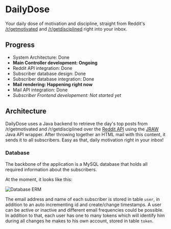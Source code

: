 # DailyDose

Your daily dose of motivation and discipline, straight from Reddit's [/r/getmotivated][1] and [/r/getdisciplined][2]
right into your inbox.

[1]: https://www.reddit.com/r/getmotivated
[2]: https://www.reddit.com/r/getdisciplined

## Progress

* System Architecture: Done
* **Main Controller development: Ongoing**
* Reddit API integration: Done
* Subscriber database design: Done
* Subscriber database integration: Done
* **Mail rendering: Happening right now**
* Mail API integration: Done
* *Subscriber Frontend developement: Not started yet*

## Architecture

DailyDose uses a Java backend to retrieve the day's top posts from /r/getmotivated and /r/getdisciplined over the
[Reddit API][3] using the [JRAW][4] Java API wrapper. After throwing together an HTML mail with this content,
it sends it to all subscribers. Easy as that, daily motivation right in your inbox!

[3]: https://www.reddit.com/dev/api
[4]: https://github.com/thatJavaNerd/JRAW

### Database

The backbone of the application is a MySQL database that holds all required information about the subscribers.

At the moment, it looks like this:

![Database ERM](https://timostaudinger.com/wp-content/uploads/2015/05/ERM.png)

The email address and name of each subscriber is stored in table `user`, in addition to an auto incrementing id and create/change timestamps. A user can be active or inactive and different email frequencies could be possible. In addition to that, each user has one to many tokens which will identify him during all changes he makes to his own account, stored in table `token`.

